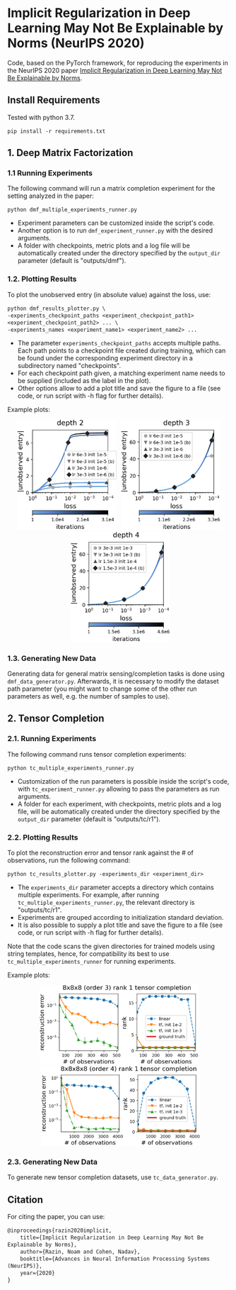 





# Implicit Regularization in Deep Learning May Not Be Explainable by Norms (NeurIPS 2020)

Code, based on the PyTorch framework, for reproducing the experiments in the NeurIPS 2020 paper [Implicit Regularization in Deep Learning May Not Be Explainable by Norms](https://arxiv.org/abs/2005.06398).

## Install Requirements
Tested with python 3.7.
```
pip install -r requirements.txt
```

## 1. Deep Matrix Factorization

### 1.1 Running Experiments
The following command will run a matrix completion experiment for the setting analyzed in the paper:
```
python dmf_multiple_experiments_runner.py
```

- Experiment parameters can be customized inside the script's code. 
- Another option is to run ```dmf_experiment_runner.py``` with the desired arguments. 
- A folder with checkpoints, metric plots and a log file will be automatically created under the directory specified by the ```output_dir``` parameter (default is "outputs/dmf").

### 1.2. Plotting Results
To plot the unobserved entry (in absolute value) against the loss, use:
```
python dmf_results_plotter.py \
-experiments_checkpoint_paths <experiment_checkpoint_path1> <experiment_checkpoint_path2> ... \
-experiments_names <experiment_name1> <experiment_name2> ...
```
- The parameter ```experiments_checkpoint_paths``` accepts multiple paths. Each path points to a checkpoint file created during training, which can be found under the corresponding experiment directory in a subdirectory named "checkpoints".
- For each checkpoint path given, a matching experiment name needs to be supplied (included as the label in the plot). 
- Other options allow to add a plot title and save the figure to a file (see code, or run script with -h flag for further details).

Example plots:

<p align="center">
<img src="./example_plots/dmf_orig_d2.png" alt="Deep matrix factorization plot" height="250" width="225"/>
<img src="./example_plots/dmf_orig_d3.png" alt="Deep matrix factorization plot" height="250" width="225" style="margin-left: 7px"/>
<img src="./example_plots/dmf_orig_d4.png" alt="Deep matrix factorization plot" height="250" width="225" style="margin-left: 7px"/>
</p>




### 1.3. Generating New Data

Generating data for general matrix sensing/completion tasks is done using ```dmf_data_generator.py```. Afterwards, it is necessary to modify the dataset path parameter (you might want to change some of the other run parameters as well, e.g. the number of samples to use).

## 2. Tensor Completion

### 2.1. Running Experiments
The following command runs tensor completion experiments:
```
python tc_multiple_experiments_runner.py
```

- Customization of the run parameters is possible inside the script's code, with ```tc_experiment_runner.py``` allowing to pass the parameters as run arguments.
- A folder for each experiment, with checkpoints, metric plots and a log file, will be automatically created under the directory specified by the ```output_dir``` parameter (default is "outputs/tc/r1").


### 2.2. Plotting Results

To plot the reconstruction error and tensor rank against the # of observations, run the following command:
```
python tc_results_plotter.py -experiments_dir <experiment_dir>
```
- The ```experiments_dir``` parameter accepts a directory which contains multiple experiments. For example, after running ```tc_multiple_experiments_runner.py```, the relevant directory is "outputs/tc/r1". 
- Experiments are grouped according to initialization standard deviation.
- It is also possible to supply a plot title and save the figure to a file (see code, or run script with -h flag for further details).

Note that the code scans the given directories for trained models using string templates, hence, for compatibility its best to use ```tc_multiple_experiments_runner``` for running experiments.

Example plots:

<p align="center">
<img src="./example_plots/tc_r1_order3.png" alt="Tensor completion plot" height="180" width="360"/>
<img src="./example_plots/tc_r1_order4.png" alt="Tensor completion plot" height="180" width="360" style="margin-left: 7px"/>
</p>


### 2.3. Generating New Data

To generate new tensor completion datasets, use ```tc_data_generator.py```. 



## Citation
For citing the paper, you can use:
```
@inproceedings{razin2020implicit,
    title={Implicit Regularization in Deep Learning May Not Be Explainable by Norms},
    author={Razin, Noam and Cohen, Nadav},
    booktitle={Advances in Neural Information Processing Systems (NeurIPS)},
    year={2020}
}
```
